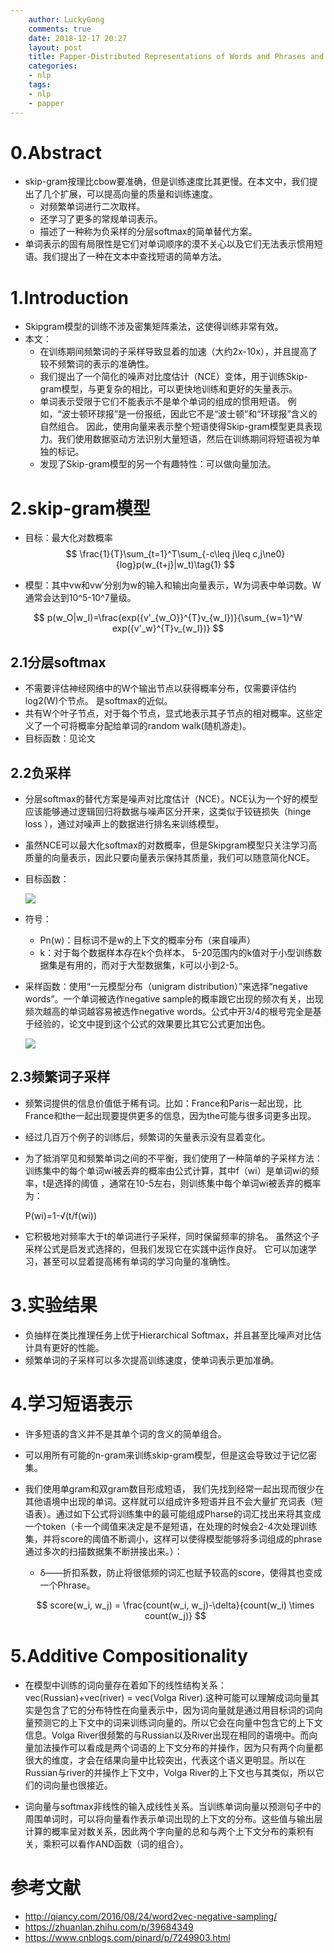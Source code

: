 ```yaml
---
    author: LuckyGong
    comments: true
    date: 2018-12-17 20:27
    layout: post
    title: Papper-Distributed Representations of Words and Phrases and their Compositionality
    categories:
    - nlp
    tags:
    - nlp
    - papper
---
```


# 0.Abstract

- skip-gram按理比cbow要准确，但是训练速度比其更慢。在本文中，我们提出了几个扩展，可以提高向量的质量和训练速度。
  - 对频繁单词进行二次取样。
  - 还学习了更多的常规单词表示。 
  - 描述了一种称为负采样的分层softmax的简单替代方案。
- 单词表示的固有局限性是它们对单词顺序的漠不关心以及它们无法表示惯用短语。我们提出了一种在文本中查找短语的简单方法。 

# 1.Introduction

- Skipgram模型的训练不涉及密集矩阵乘法，这使得训练非常有效。
- 本文：
  - 在训练期间频繁词的子采样导致显着的加速（大约2x-10x），并且提高了较不频繁词的表示的准确性。 
  - 我们提出了一个简化的噪声对比度估计（NCE）变体，用于训练Skip-gram模型，与更复杂的相比，可以更快地训练和更好的矢量表示。
  - 单词表示受限于它们不能表示不是单个单词的组成的惯用短语。 例如，“波士顿环球报”是一份报纸，因此它不是“波士顿”和“环球报”含义的自然组合。 因此，使用向量来表示整个短语使得Skip-gram模型更具表现力。我们使用数据驱动方法识别大量短语，然后在训练期间将短语视为单独的标记。 
  - 发现了Skip-gram模型的另一个有趣特性：可以做向量加法。

# 2.skip-gram模型

- 目标：最大化对数概率
  $$
  \frac{1}{T}\sum_{t=1}^T\sum_{-c\leq j\leq c,j\ne0}{log}p(w_{t+j}|w_t)\tag{1}
  $$





- 模型：其中vw和vw′分别为w的输入和输出向量表示，W为词表中单词数。W通常会达到10^5-10^7量级。

$$
p(w_O|w_I)=\frac{exp({v'_{w_O}}^{T}v_{w_I})}{\sum_{w=1}^W exp({v'_w}^{T}v_{w_I})}
$$

## 2.1分层softmax

- 不需要评估神经网络中的W个输出节点以获得概率分布，仅需要评估约log2(W)个节点。 是softmax的近似。
- 共有W个叶子节点，对于每个节点，显式地表示其子节点的相对概率。这些定义了一个可将概率分配给单词的random walk(随机游走)。 
- 目标函数：见论文

## 2.2负采样

- 分层softmax的替代方案是噪声对比度估计（NCE）。NCE认为一个好的模型应该能够通过逻辑回归将数据与噪声区分开来，这类似于铰链损失（hinge loss ），通过对噪声上的数据进行排名来训练模型。 

- 虽然NCE可以最大化softmax的对数概率，但是Skipgram模型只关注学习高质量的向量表示，因此只要向量表示保持其质量，我们可以随意简化NCE。

- 目标函数：

  ![](https://images2018.cnblogs.com/blog/1021563/201806/1021563-20180602172503575-1577812780.png)

- 符号：

  - Pn(w)：目标词不是w的上下文的概率分布（来自噪声）
  - k：对于每个数据样本存在k个负样本， 5-20范围内的k值对于小型训练数据集是有用的，而对于大型数据集，k可以小到2-5。

- 采样函数：使用“一元模型分布（unigram distribution）”来选择“negative words”。一个单词被选作negative sample的概率跟它出现的频次有关，出现频次越高的单词越容易被选作negative words。公式中开3/4的根号完全是基于经验的，论文中提到这个公式的效果要比其它公式更加出色。

  ![](http://www.zhihu.com/equation?tex=P%28w_i%29%3D%5Cfrac%7Bf%28w_i%29%5E%7B3%2F4%7D%7D%7B%5Csum_%7Bj%3D0%7D%5En%28f%28w_j%29%5E%7B3%2F4%7D%29%7D)

## 2.3频繁词子采样

- 频繁词提供的信息价值低于稀有词。比如：France和Paris一起出现，比France和the一起出现要提供更多的信息，因为the可能与很多词更多出现。

- 经过几百万个例子的训练后，频繁词的矢量表示没有显着变化。

- 为了抵消罕见和频繁单词之间的不平衡，我们使用了一种简单的子采样方法：训练集中的每个单词wi被丢弃的概率由公式计算，其中f（wi）是单词wi的频率，t是选择的阈值 ，通常在10-5左右，则训练集中每个单词wi被丢弃的概率为：

  P(wi)=1-√(t/f(wi))

- 它积极地对频率大于t的单词进行子采样，同时保留频率的排名。 虽然这个子采样公式是启发式选择的，但我们发现它在实践中运作良好。 它可以加速学习，甚至可以显着提高稀有单词的学习向量的准确性。

# 3.实验结果

- 负抽样在类比推理任务上优于Hierarchical Softmax，并且甚至比噪声对比估计具有更好的性能。 
- 频繁单词的子采样可以多次提高训练速度，使单词表示更加准确。

# 4.学习短语表示

- 许多短语的含义并不是其单个词的含义的简单组合。

- 可以用所有可能的n-gram来训练skip-gram模型，但是这会导致过于记忆密集。

- 我们使用单gram和双gram数目形成短语， 我们先找到经常一起出现而很少在其他语境中出现的单词。这样就可以组成许多短语并且不会大量扩充词表（短语表）。通过如下公式将训练集中的最可能组成Pharse的词汇找出来将其变成一个token（卡一个阈值来决定是不是短语，在处理的时候会2-4次处理训练集，并将score的阈值不断调小，这样可以使得模型能够将多词组成的phrase通过多次的扫描数据集不断拼接出来。）：

  - δ——折扣系数，防止将很低频的词汇也赋予较高的score，使得其也变成一个Phrase。

  $$
  score(w_i, w_j) = \frac{count(w_i, w_j)-\delta}{count(w_i) \times count(w_j)}
  $$



# 5.Additive Compositionality

- 在模型中训练的词向量存在着如下的线性结构关系：vec(Russian)+vec(river) = vec(Volga River).这种可能可以理解成词向量其实是包含了它的分布特性在向量表示中，因为词向量就是通过用目标词的词向量预测它的上下文中的词来训练词向量的。所以它会在向量中包含它的上下文信息。Volga River很频繁的与Russian以及River出现在相同的语境中。而向量加法操作可以看成是两个词语的上下文分布的并操作，因为只有两个向量都很大的维度，才会在结果向量中比较突出，代表这个语义更明显。所以在Russian与river的并操作上下文中，Volga River的上下文也与其类似，所以它们的词向量也很接近。

- 词向量与softmax非线性的输入成线性关系。当训练单词向量以预测句子中的周围单词时，可以将向量看作表示单词出现的上下文的分布。这些值与输出层计算的概率呈对数关系，因此两个字向量的总和与两个上下文分布的乘积有关，乘积可以看作AND函数（词的组合）。




# 参考文献

- http://qiancy.com/2016/08/24/word2vec-negative-sampling/
- https://zhuanlan.zhihu.com/p/39684349
- https://www.cnblogs.com/pinard/p/7249903.html